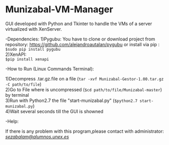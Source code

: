 # Munizabal-VM-Manager
GUI developed with Python and Tkinter to handle the VMs of a server virtualized with XenServer.

-Dependencies:
1)Pygubu:
You have to clone or download project from repository:
https://github.com/alejandroautalan/pygubu
or install via pip : <br/>
```$sudo pip install pygubu```<br/>
2)XenAPI:<br/>
```$pip install xenapi```

-How to Run (Linux Commands Terminal): 

1)Decompress .tar.gz.file on a file (```tar -xvf Munizabal-Gestor-1.00.tar.gz -C path/to/file```)<br/>
2)Go to File where is uncompressed (```$cd path/to/file/Munizabal-master```) by terminal<br/>
3)Run with Python2.7 the file "start-munizabal.py" (```$python2.7 start-munizabal.py```)<br/>
4)Wait several seconds till the GUI is showned<br/>

-Help:<br/>

If there is any problem with this program,please contact with administrator:<br/>
<i/>sezabalam@alumnos.unex.es
